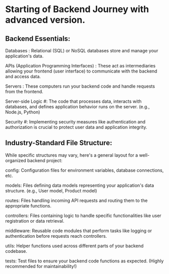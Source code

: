 # Starting of Backend Journey with advanced version.

## Backend Essentials:

 Databases : Relational (SQL) or NoSQL databases store and manage your application's data.
 
 APIs (Application Programming Interfaces) : These act as intermediaries allowing your frontend (user interface) to communicate with the backend 
 and access data.
 
 Servers : These computers run your backend code and handle requests from the frontend.
 
 Server-side Logic #: The code that processes data, interacts with databases, and defines application behavior runs on the server. (e.g., Node.js, 
 Python)
 
 Security #: Implementing security measures like authentication and authorization is crucial to protect user data and application integrity.

## Industry-Standard File Structure:

While specific structures may vary, here's a general layout for a well-organized backend project:

config: Configuration files for environment variables, database connections, etc.

models: Files defining data models representing your application's data structure. (e.g., User model, Product model)

routes: Files handling incoming API requests and routing them to the appropriate functions.

controllers: Files containing logic to handle specific functionalities like user registration or data retrieval.

middleware: Reusable code modules that perform tasks like logging or authentication before requests reach controllers.

utils: Helper functions used across different parts of your backend codebase.

tests: Test files to ensure your backend code functions as expected. (Highly recommended for maintainability!)


